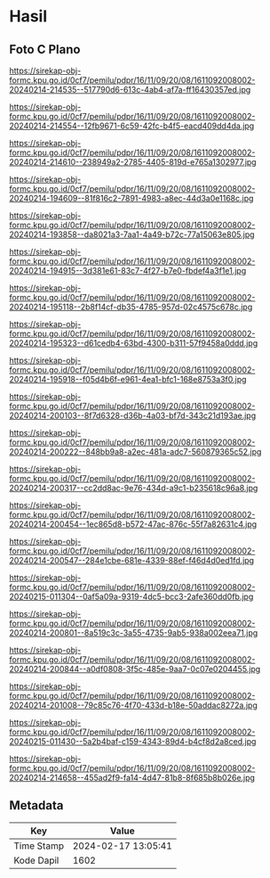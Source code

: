 # Hasil

## Foto C Plano

https://sirekap-obj-formc.kpu.go.id/0cf7/pemilu/pdpr/16/11/09/20/08/1611092008002-20240214-214535--517790d6-613c-4ab4-af7a-ff16430357ed.jpg

https://sirekap-obj-formc.kpu.go.id/0cf7/pemilu/pdpr/16/11/09/20/08/1611092008002-20240214-214554--12fb9671-6c59-42fc-b4f5-eacd409dd4da.jpg

https://sirekap-obj-formc.kpu.go.id/0cf7/pemilu/pdpr/16/11/09/20/08/1611092008002-20240214-214610--238949a2-2785-4405-819d-e765a1302977.jpg

https://sirekap-obj-formc.kpu.go.id/0cf7/pemilu/pdpr/16/11/09/20/08/1611092008002-20240214-194609--81f816c2-7891-4983-a8ec-44d3a0e1168c.jpg

https://sirekap-obj-formc.kpu.go.id/0cf7/pemilu/pdpr/16/11/09/20/08/1611092008002-20240214-193858--da8021a3-7aa1-4a49-b72c-77a15063e805.jpg

https://sirekap-obj-formc.kpu.go.id/0cf7/pemilu/pdpr/16/11/09/20/08/1611092008002-20240214-194915--3d381e61-83c7-4f27-b7e0-fbdef4a3f1e1.jpg

https://sirekap-obj-formc.kpu.go.id/0cf7/pemilu/pdpr/16/11/09/20/08/1611092008002-20240214-195118--2b8f14cf-db35-4785-957d-02c4575c678c.jpg

https://sirekap-obj-formc.kpu.go.id/0cf7/pemilu/pdpr/16/11/09/20/08/1611092008002-20240214-195323--d61cedb4-63bd-4300-b311-57f9458a0ddd.jpg

https://sirekap-obj-formc.kpu.go.id/0cf7/pemilu/pdpr/16/11/09/20/08/1611092008002-20240214-195918--f05d4b6f-e961-4ea1-bfc1-168e8753a3f0.jpg

https://sirekap-obj-formc.kpu.go.id/0cf7/pemilu/pdpr/16/11/09/20/08/1611092008002-20240214-200103--8f7d6328-d36b-4a03-bf7d-343c21d193ae.jpg

https://sirekap-obj-formc.kpu.go.id/0cf7/pemilu/pdpr/16/11/09/20/08/1611092008002-20240214-200222--848bb9a8-a2ec-481a-adc7-560879365c52.jpg

https://sirekap-obj-formc.kpu.go.id/0cf7/pemilu/pdpr/16/11/09/20/08/1611092008002-20240214-200317--cc2dd8ac-9e76-434d-a9c1-b235618c96a8.jpg

https://sirekap-obj-formc.kpu.go.id/0cf7/pemilu/pdpr/16/11/09/20/08/1611092008002-20240214-200454--1ec865d8-b572-47ac-876c-55f7a82631c4.jpg

https://sirekap-obj-formc.kpu.go.id/0cf7/pemilu/pdpr/16/11/09/20/08/1611092008002-20240214-200547--284e1cbe-681e-4339-88ef-f46d4d0ed1fd.jpg

https://sirekap-obj-formc.kpu.go.id/0cf7/pemilu/pdpr/16/11/09/20/08/1611092008002-20240215-011304--0af5a09a-9319-4dc5-bcc3-2afe360dd0fb.jpg

https://sirekap-obj-formc.kpu.go.id/0cf7/pemilu/pdpr/16/11/09/20/08/1611092008002-20240214-200801--8a519c3c-3a55-4735-9ab5-938a002eea71.jpg

https://sirekap-obj-formc.kpu.go.id/0cf7/pemilu/pdpr/16/11/09/20/08/1611092008002-20240214-200844--a0df0808-3f5c-485e-9aa7-0c07e0204455.jpg

https://sirekap-obj-formc.kpu.go.id/0cf7/pemilu/pdpr/16/11/09/20/08/1611092008002-20240214-201008--79c85c76-4f70-433d-b18e-50addac8272a.jpg

https://sirekap-obj-formc.kpu.go.id/0cf7/pemilu/pdpr/16/11/09/20/08/1611092008002-20240215-011430--5a2b4baf-c159-4343-89d4-b4cf8d2a8ced.jpg

https://sirekap-obj-formc.kpu.go.id/0cf7/pemilu/pdpr/16/11/09/20/08/1611092008002-20240214-214658--455ad2f9-fa14-4d47-81b8-8f685b8b026e.jpg


## Metadata

| Key        | Value               |
| ---------- | ------------------- |
| Time Stamp | 2024-02-17 13:05:41 |
| Kode Dapil | 1602                |



